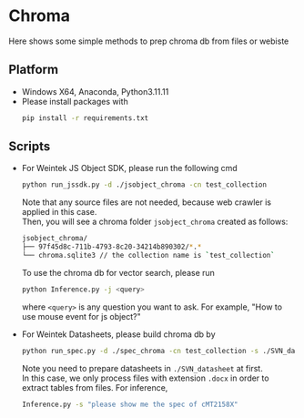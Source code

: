 # Chroma
Here shows some simple methods to prep chroma db from files or webiste

## Platform
- Windows X64, Anaconda, Python3.11.11
- Please install packages with
  ```bash
  pip install -r requirements.txt
  ```
  
## Scripts   

- For Weintek JS Object SDK, please run the following cmd
  ```bash
  python run_jssdk.py -d ./jsobject_chroma -cn test_collection
  ```
  Note that any source files are not needed, because web crawler is applied in this case.   
  Then, you will see a chroma folder `jsobject_chroma` created as follows:   
  ```bash
  jsobject_chroma/
  ├── 97f45d8c-711b-4793-8c20-34214b890302/*.*
  └── chroma.sqlite3 // the collection name is `test_collection`
  ```
  To use the chroma db for vector search, please run   
  ```bash
  python Inference.py -j <query>
  ```
  where `<query>` is any question you want to ask. For example, "How to use mouse event for js object?"

- For Weintek Datasheets, please build chroma db by
  ```bash
  python run_spec.py -d ./spec_chroma -cn test_collection -s ./SVN_datasheet
  ```
  Note you need to prepare datasheets in `./SVN_datasheet` at first.   
  In this case, we only process files with extension `.docx` in order to extract tables from files.
  For inference,
  ```bash
  Inference.py -s "please show me the spec of cMT2158X"
  ```
